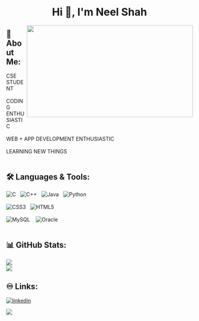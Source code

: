 <h1 align="center">Hi 👋, I'm Neel Shah</h1>

<a href="url"><img src="https://cdn.dribbble.com/users/1732368/screenshots/11289837/work_from_hom_size.gif" align="right" height="248" width="448" ></a>


##  🚀 About Me:
CSE STUDENT<br><br>CODING ENTHUSIASTIC<br><br>WEB + APP DEVELOPMENT ENTHUSIASTIC<br><br>LEARNING NEW THINGS<br/><br/>

## 🛠 Languages & Tools:
![C](https://img.shields.io/badge/c-%2300599C.svg?style=for-the-badge&logo=c&logoColor=white)&nbsp;&nbsp; ![C++](https://img.shields.io/badge/c++-%2300599C.svg?style=for-the-badge&logo=c%2B%2B&logoColor=white)&nbsp;&nbsp; ![Java](https://img.shields.io/badge/Java-ED8B00?style=for-the-badge&logo=java&logoColor=white)&nbsp;&nbsp; ![Python](https://img.shields.io/badge/python-3670A0?style=for-the-badge&logo=python&logoColor=ffdd54)<br/><br/> ![CSS3](https://img.shields.io/badge/css3-%231572B6.svg?style=for-the-badge&logo=css3&logoColor=white)&nbsp;&nbsp; ![HTML5](https://img.shields.io/badge/html5-%23E34F26.svg?style=for-the-badge&logo=html5&logoColor=white)<br/><br/>  ![MySQL](https://img.shields.io/badge/MySQL-005C84?style=for-the-badge&logo=mysql&logoColor=white) &nbsp;&nbsp; ![Oracle](https://img.shields.io/badge/Oracle-F80000?style=for-the-badge&logo=Oracle&logoColor=white)<br/><br/>

## 📊 GitHub Stats:
![](https://github-readme-stats.vercel.app/api?username=neel-shah-683&theme=light&hide_border=true&include_all_commits=false&count_private=false)<br/>
![](https://github-readme-stats.vercel.app/api/top-langs/?username=neel-shah-683&theme=light&hide_border=true&include_all_commits=false&count_private=false&layout=compact)
<!-- ![](https://github-readme-stats.vercel.app/api/top-langs/?username=neel-shah-683&theme=light&hide_border=true) -->

## ♾️ Links:
[![linkedin](https://img.shields.io/badge/linkedin-0A66C2?style=for-the-badge&logo=linkedin&logoColor=white)](https://www.linkedin.com/in/neel-shah-683-sh/)
<!-- [![gmail](https://img.shields.io/badge/Gmail-D14836?style=for-the-badge&logo=gmail&logoColor=white)]() -->


[![](https://visitcount.itsvg.in/api?id=neel-shah-683&icon=5&color=0)](https://visitcount.itsvg.in)



